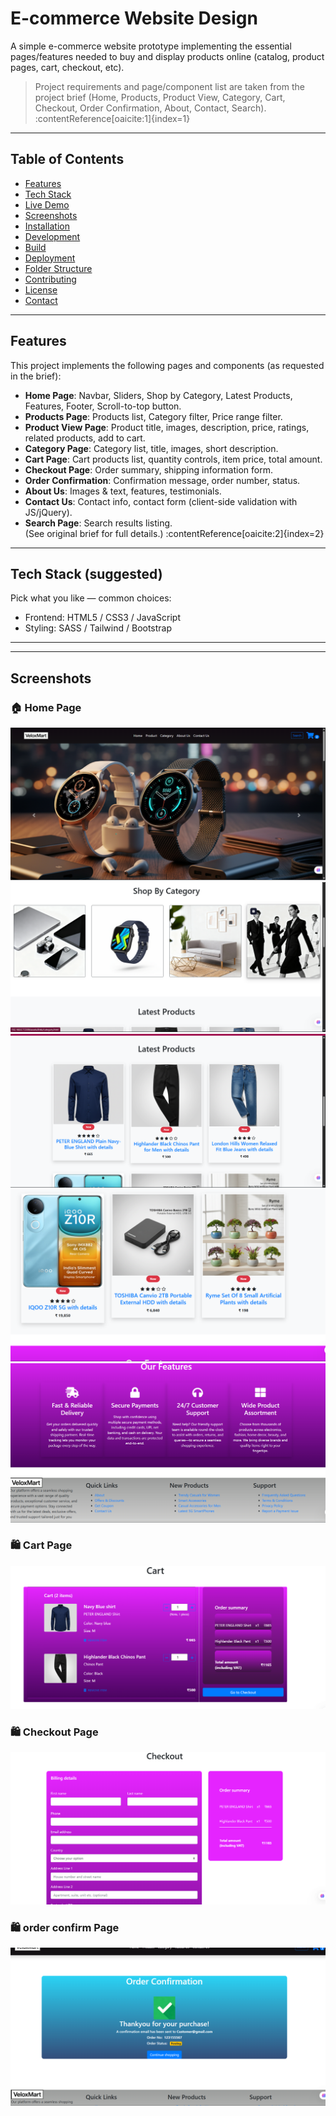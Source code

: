 # E-commerce Website Design


A simple e-commerce website prototype implementing the essential pages/features needed to buy and display products online (catalog, product pages, cart, checkout, etc).

> Project requirements and page/component list are taken from the project brief (Home, Products, Product View, Category, Cart, Checkout, Order Confirmation, About, Contact, Search). :contentReference[oaicite:1]{index=1}

---

## Table of Contents
- [Features](#features)
- [Tech Stack](#tech-stack)
- [Live Demo](#live-demo)
- [Screenshots](#screenshots)
- [Installation](#installation)
- [Development](#development)
- [Build](#build)
- [Deployment](#deployment)
- [Folder Structure](#folder-structure)
- [Contributing](#contributing)
- [License](#license)
- [Contact](#contact)

---

## Features
This project implements the following pages and components (as requested in the brief):  
- **Home Page**: Navbar, Sliders, Shop by Category, Latest Products, Features, Footer, Scroll-to-top button.  
- **Products Page**: Products list, Category filter, Price range filter.  
- **Product View Page**: Product title, images, description, price, ratings, related products, add to cart.  
- **Category Page**: Category list, title, images, short description.  
- **Cart Page**: Cart products list, quantity controls, item price, total amount.  
- **Checkout Page**: Order summary, shipping information form.  
- **Order Confirmation**: Confirmation message, order number, status.  
- **About Us**: Images & text, features, testimonials.  
- **Contact Us**: Contact info, contact form (client-side validation with JS/jQuery).  
- **Search Page**: Search results listing.  
(See original brief for full details.) :contentReference[oaicite:2]{index=2}

---

## Tech Stack (suggested)
Pick what you like — common choices:
- Frontend: HTML5 / CSS3 / JavaScript 
- Styling: SASS / Tailwind / Bootstrap


---



---



## Screenshots

### 🏠 Home Page
![Home Page](Screenshot1.png)
![Home Page](Screenshot2.png)
![Home Page](Screenshot3.png)
![Home Page](Screenshot4.png)
![Home Page](Screenshot4(2).png)

### 🛍️ Cart Page
![Cart Page](Screenshot5.png)

### 🛍️ Checkout Page
![Checkout Page](Screenshot6.png)

### 🛍️  order confirm Page
![order_confirm Page](Screenshot7.png)

